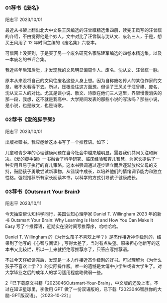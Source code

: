 ### 01荐书《废名》

阳志平 2023/10/01

最近从书架上翻出北大中文系王风编选的汪曾祺精选集四册，读完王风写的汪曾祺的介绍，不由觉得他是个妙人。文中对比了汪曾祺与沈从文、废名三人，于是，想买王风用了 12 年时间主编的《废名集》六卷本。

可惜网上没买到，于是买了另一个废名研究名家陈建军编选的四卷本精选集。以及一本废名的书评合集。

我近些年后知后觉，才发现我的文风明显偏周作人、废名、沈从文、汪曾祺一脉。

原本从来没将自己的文风往废名这些人身上想。因为自称废名传人的某位作家的文章，我不太看得下去。所以，压根没往这方面想。但读了王风关于汪曾祺、废名、沈从文三人的对比。尤其是谈小说、散文、诗歌在他们三人这里，界限慢慢消失的那一段，我想，这不就是我高中、大学期间发表的那些小说的写法吗？那些小说，是小说，也是散文，也是诗歌。

### 02荐书《爱的脚手架》

阳志平 2023/10/01

出版社赠书。我应邀给这本书写了一个推荐语。如下：

儿童和青少年的心理健康问题在当今社会中越来越明显，需要我们共同关注和解决。《爱的脚手架》一书融合了科学研究、临床经验和育儿智慧，为家长提供了一种实用且易于执行的育儿策略。这本书强调通过逐步建立而后逐渐放松父母的支持，鼓励孩子勇敢尝试新事物，从错误中成长，以培养他们的情绪调节能力和独立性格。强烈推荐所有家长阅读本书，以科学的方式引导孩子健康成长。

### 03荐书《Outsmart Your Brain》

阳志平 2023/10/11

今天抽空帮认知科学同行，美国认知心理学家 Daniel T. Willingham 2023 年的新书 Outsmart Your Brain: Why Learning is Hard and How You Can Make It Easy 写了个推荐语，近期实在没时间写推荐序，哈哈哈哈。

Daniel T. Willingham 的《为什么孩子不喜欢上学？》是杰作接近神作级别的，结果到了他写的《心智与阅读》, 写得太差了，当时有点失望。原来担心他新写的这本书又比较烂，所以一上来就拒绝写推荐序了，只答应写推荐语。

不过今天仔细读完后，发现是一本力作接近杰作级别的好书。可以理解为《为什么孩子不喜欢上学？》的实际操作版。唯一的遗憾是太偏中小学生或者大学生了。对大学毕业之后的成年人的学习适用程度略微弱一些。

2『已下载原文书籍「2023046Outsmart-Your-Brain」，中文版的还没上市。不过在知识星球里，李俊用 GPT 做了一份双语版的，已下载「2023046智胜你的大脑-GPT版双语」。（2023-10-22）』